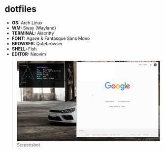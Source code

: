 # dotfiles

-   **OS:** Arch Linux
-   **WM:** Sway (Wayland)
-   **TERMINAL:** Alacritty
-   **FONT:** Agave & Fantasque Sans Mono
-   **BROWSER:** Qutebrowser
-   **SHELL:** Fish
-	**EDITOR:** Neovim

> ![Screenshot](https://raw.githubusercontent.com/BerkinAKKAYA/dotfiles/master/Screenshot.png)
> Screenshot
